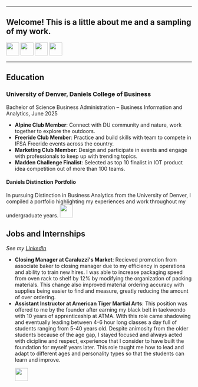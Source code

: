 <a name="top"></a>
<hr>

## Welcome! This is a little about me and a sampling of my work.
[<img src="https://user-images.githubusercontent.com/91146906/162140860-bfb69654-5603-49bd-a7a1-a836ab1c772c.svg" height="35"/>](#education)
[<img src="https://user-images.githubusercontent.com/91146906/152290724-72946642-3e58-4ba3-b5b8-b687628526b1.svg" height="35"/>](#DanielsDistinction)
[<img src="https://user-images.githubusercontent.com/91146906/162140921-207cd392-cfe5-40e6-a84e-0a16e19e405a.svg" height="35"/>](#profExp)
[<img src="https://user-images.githubusercontent.com/91146906/162140965-cf707805-9abd-43f7-8314-4f96794c44dc.svg" height="35"/>](#skills)

<a name="education"></a>
<hr>

## Education
### University of Denver, Daniels College of Business
Bachelor of Science Business Administration – Business Information and Analytics, June 2025

<ul>
  <li><b>Alpine Club Member</b>: Connect with DU community and nature, work together to explore the outdoors.</li>
  <li><b>Freeride Club Member</b>: Practice and build skills with team to compete in IFSA Freeride events across the country.</li>
  <li><b>Marketing Club Member</b>: Design and participate in events and engage with professionals to keep up with trending topics.</li>
  <li><b>Madden Challenge Finalist</b>: Selected as top 10 finalist in IOT product idea competition out of more than 100 teams.</li>
</ul>

<a name="DanielsDistinction"></a>
#### Daniels Distinction Portfolio
In pursuing Distinction in Business Analytics from the University of Denver, I compiled a portfolio highlighting my experiences and work throughout my undergraduate years. 
[<img src="https://user-images.githubusercontent.com/91146906/152291436-225cf6f7-2fb4-4c9c-b6bd-96a5010d3db7.svg" height="35"/>](/DanielsDistinctionPortfolio/#top)

## Jobs and Internships
<i>See my [LinkedIn](https://www.linkedin.com/in/tyler-brunet)</i>
<ul>
  <li><b>Closing Manager at Caraluzzi's Market</b>: Recieved promotion from associate baker to closing manager due to my efficiency in operations and ability to train new hires. I was able to increase packaging speed from oven rack to shelf by 12% by modifying the organization of packing materials. This change also improved material ordering accuracy with supplies being easier to find and measure, greatly reducing the amount of over ordering.</li>
  <li><b>Assistant Instructor at American Tiger Martial Arts</b>: This position was offered to me by the founder after earning my black belt in taekwondo with 10 years of apprenticeship at ATMA. With this role came shadowing and eventually leading between 4-6 hour long classes a day full of students ranging from 5-40 years old. Despite animosity from the older students because of the age gap, I stayed focused and always acted with dicipline and respect, experience that I consider to have built the foundation for myself years later. This role taught me how to lead and adapt to different ages and personality types so that the students can learn and improve.  </li>

[<img src="https://user-images.githubusercontent.com/91146906/152072378-b0168a2d-e85c-47c6-a272-fcfb3f6a44ae.svg" height="35"/>](#top)
